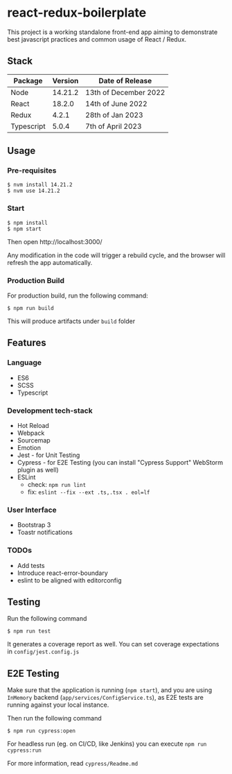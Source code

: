 # react-redux-boilerplate

This project is a working standalone front-end app aiming to demonstrate best javascript practices and common usage of React / Redux.

## Stack

|Package        | Version       | Date of Release       |
| ------------- | ------------- | --------------------- |
| Node          | 14.21.2       | 13th of December 2022 |
| React         | 18.2.0        | 14th of June 2022     |
| Redux         | 4.2.1         | 28th of Jan 2023      |
| Typescript    | 5.0.4         | 7th of April 2023     |


## Usage

### Pre-requisites

```
$ nvm install 14.21.2
$ nvm use 14.21.2
```

### Start

```
$ npm install
$ npm start
```

Then open http://localhost:3000/

Any modification in the code will trigger a rebuild cycle, and the browser will refresh the app automatically.

### Production Build

For production build, run the following command:

```
$ npm run build
```

This will produce artifacts under ``build`` folder

## Features

### Language
- ES6
- SCSS
- Typescript

### Development tech-stack
- Hot Reload
- Webpack
- Sourcemap
- Emotion
- Jest - for Unit Testing
- Cypress - for E2E Testing (you can install "Cypress Support" WebStorm plugin as well)
- ESLint
  - check: ``npm run lint``
  - fix: ``eslint --fix --ext .ts,.tsx . eol=lf``

### User Interface
- Bootstrap 3
- Toastr notifications

### TODOs

- Add tests
- Introduce react-error-boundary
- eslint to be aligned with editorconfig

## Testing

Run the following command

```
$ npm run test
``` 

It generates a coverage report as well. You can set coverage expectations in ``config/jest.config.js``

## E2E Testing

Make sure that the application is running (`npm start`), and you are using `InMemory` backend (`app/services/ConfigService.ts`), as E2E tests
are running against your local instance.

Then run the following command

```
$ npm run cypress:open
```

For headless run (eg. on CI/CD, like Jenkins) you can execute `npm run cypress:run`

For more information, read `cypress/Readme.md`